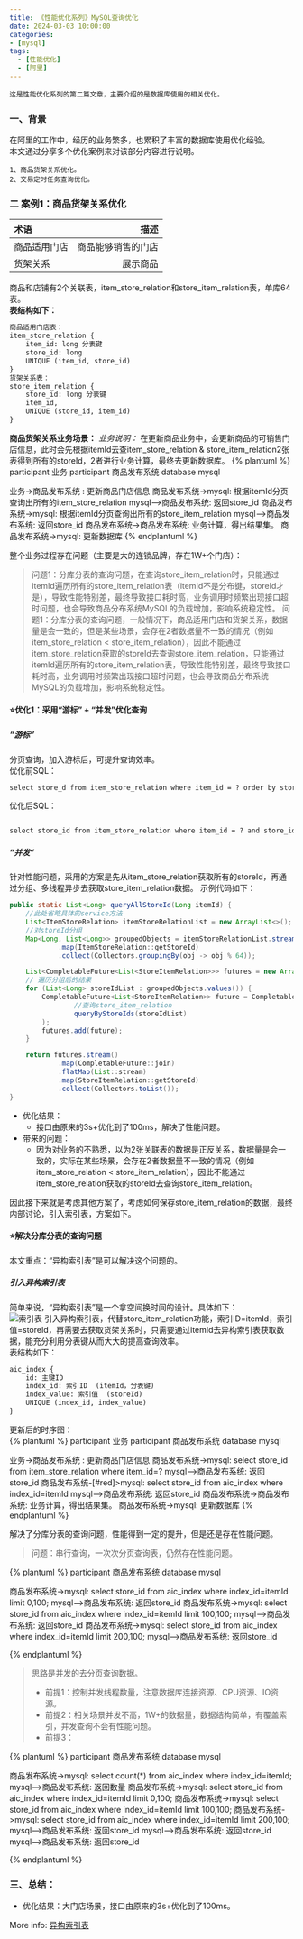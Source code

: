```yaml
---
title: 《性能优化系列》MySQL查询优化
date: 2024-03-03 10:00:00
categories: 
- [mysql]
tags:
  - [性能优化]
  - [阿里]
---
```


    这是性能优化系列的第二篇文章，主要介绍的是数据库使用的相关优化。

### 一、背景
在阿里的工作中，经历的业务繁多，也累积了丰富的数据库使用优化经验。   
本文通过分享多个优化案例来对该部分内容进行说明。    

    1、商品货架关系优化。
    2、交易定时任务查询优化。

<!-- more -->

### 二 案例1：商品货架关系优化
| 术语        | 描述    |
|:---| ---:|
| 商品适用门店    | 商品能够销售的门店 |
| 货架关系 | 展示商品  |

商品和店铺有2个关联表，item_store_relation和store_item_relation表，单库64表。   
**表结构如下：**
```dtd
商品适用门店表：
item_store_relation {
    item_id: long 分表键
    store_id: long
    UNIQUE (item_id, store_id)
} 
货架关系表：
store_item_relation {
    store_id: long 分表键
    item_id,
    UNIQUE (store_id, item_id)
}
```

**商品货架关系业务场景：**
*业务说明：*
在更新商品业务中，会更新商品的可销售门店信息，此时会先根据itemId去查item_store_relation & store_item_relation2张表得到所有的storeId，2者进行业务计算，最终去更新数据库。
{% plantuml %}
participant 业务
participant 商品发布系统
database mysql

业务->商品发布系统 : 更新商品门店信息
商品发布系统->mysql: 根据itemId分页查询出所有的item_store_relation
mysql-->商品发布系统: 返回store_id
商品发布系统->mysql: 根据itemId分页查询出所有的store_item_relation
mysql-->商品发布系统: 返回store_id
商品发布系统->商品发布系统: 业务计算，得出结果集。
商品发布系统->mysql: 更新数据库
{% endplantuml %}


整个业务过程存在问题（主要是大的连锁品牌，存在1W+个门店）：
> 问题1：分库分表的查询问题，在查询store_item_relation时，只能通过itemId遍历所有的store_item_relation表（itemId不是分布键，storeId才是），导致性能特别差，最终导致接口耗时高，业务调用时频繁出现接口超时问题，也会导致商品分布系统MySQL的负载增加，影响系统稳定性。
> 问题1：分库分表的查询问题，一般情况下，商品适用门店和货架关系，数据量是会一致的，但是某些场景，会存在2者数据量不一致的情况（例如item_store_relation < store_item_relation），因此不能通过item_store_relation获取的storeId去查询store_item_relation，只能通过itemId遍历所有的store_item_relation表，导致性能特别差，最终导致接口耗时高，业务调用时频繁出现接口超时问题，也会导致商品分布系统MySQL的负载增加，影响系统稳定性。

#### ⭐️优化1：采用“游标” + “并发”优化查询

##### “游标”
分页查询，加入游标后，可提升查询效率。     
优化前SQL：
```dtd
select store_d from item_store_relation where item_id = ? order by store_id limit 0, 100;
```
优化后SQL：
```dtd

select store_id from item_store_relation where item_id = ? and store_id > ? order by store_id limit 0, 100;
```

##### “并发”
针对性能问题，采用的方案是先从item_store_relation获取所有的storeId，再通过分组、多线程异步去获取store_item_relation数据。 
示例代码如下：
```java
public static List<Long> queryAllStoreId(Long itemId) {
    //此处省略具体的service方法
    List<ItemStoreRelation> itemStoreRelationList = new ArrayList<>();
    //对storeId分组
    Map<Long, List<Long>> groupedObjects = itemStoreRelationList.stream()
            .map(ItemStoreRelation::getStoreId)
            .collect(Collectors.groupingBy(obj -> obj % 64));

    List<CompletableFuture<List<StoreItemRelation>>> futures = new ArrayList<>();
    // 遍历分组后的结果
    for (List<Long> storeIdList : groupedObjects.values()) {
        CompletableFuture<List<StoreItemRelation>> future = CompletableFuture.supplyAsync(() -> 
                //查询store_item_relation
                queryByStoreIds(storeIdList)
        );
        futures.add(future);
    }

    return futures.stream()
            .map(CompletableFuture::join)
            .flatMap(List::stream)
            .map(StoreItemRelation::getStoreId)
            .collect(Collectors.toList());
}
```

- 优化结果：
  - 接口由原来的3s+优化到了100ms，解决了性能问题。
- 带来的问题：
  - 因为对业务的不熟悉，以为2张关联表的数据是正反关系，数据量是会一致的，实际在某些场景，会存在2者数据量不一致的情况（例如item_store_relation < store_item_relation），因此不能通过item_store_relation获取的storeId去查询store_item_relation。

因此接下来就是考虑其他方案了，考虑如何保存store_item_relation的数据，最终内部讨论，引入索引表，方案如下。

#### ⭐️解决分库分表的查询问题
本文重点：“异构索引表”是可以解决这个问题的。

##### 引入异构索引表 
简单来说，“异构索引表”是一个拿空间换时间的设计。具体如下：  
![索引表](2024-03-03-性能优化-MySQL查询优化/异构索引表.png) 
引入异构索引表，代替store_item_relation功能，索引ID=itemId，索引值=storeId，再需要去获取货架关系时，只需要通过itemId去异构索引表获取数据，能充分利用分表键从而大大的提高查询效率。  
表结构如下：  
```dtd
aic_index {
    id: 主键ID
    index_id: 索引ID  (itemId，分表键)
    index_value: 索引值  (storeId)
    UNIQUE (index_id, index_value)
}
```
更新后的时序图：    
{% plantuml %}
participant 业务
participant 商品发布系统
database mysql

业务->商品发布系统 : 更新商品门店信息
商品发布系统->mysql: select store_id from item_store_relation where item_id=?
mysql-->商品发布系统: 返回store_id
商品发布系统-[#red]>mysql: select store_id from <color red>aic_index </color> where index_id=itemId
mysql-->商品发布系统: 返回store_id
商品发布系统->商品发布系统: 业务计算，得出结果集。
商品发布系统->mysql: 更新数据库
{% endplantuml %}

解决了分库分表的查询问题，性能得到一定的提升，但是还是存在性能问题。  
> 问题：串行查询，一次次分页查询表，仍然存在性能问题。

{% plantuml %}
participant 商品发布系统
database mysql

商品发布系统->mysql: select store_id from aic_index where index_id=itemId limit 0,100;
mysql-->商品发布系统: 返回store_id
商品发布系统->mysql: select store_id from aic_index where index_id=itemId limit 100,100;
mysql-->商品发布系统: 返回store_id
商品发布系统->mysql: select store_id from aic_index where index_id=itemId limit 200,100;
mysql-->商品发布系统: 返回store_id

{% endplantuml %}

> 思路是并发的去分页查询数据。 
> - 前提1：控制并发线程数量，注意数据库连接资源、CPU资源、IO资源。 
> - 前提2：相关场景并发不高，1W+的数据量，数据结构简单，有覆盖索引，并发查询不会有性能问题。
> - 前提3：

{% plantuml %}
participant 商品发布系统
database mysql

商品发布系统->mysql: select count(*) from aic_index where index_id=itemId;
mysql-->商品发布系统: 返回数量
商品发布系统->mysql: select store_id from aic_index where index_id=itemId limit 0,100;
商品发布系统->mysql: select store_id from aic_index where index_id=itemId limit 100,100;
商品发布系统->mysql: select store_id from aic_index where index_id=itemId limit 200,100;
mysql-->商品发布系统: 返回store_id
mysql-->商品发布系统: 返回store_id
mysql-->商品发布系统: 返回store_id

{% endplantuml %}

### 三、总结：
- 优化结果：大门店场景，接口由原来的3s+优化到了100ms。

More info: [异构索引表](https://mp.weixin.qq.com/s/qWYfIK8FmlS0yLgy8mhROw)

